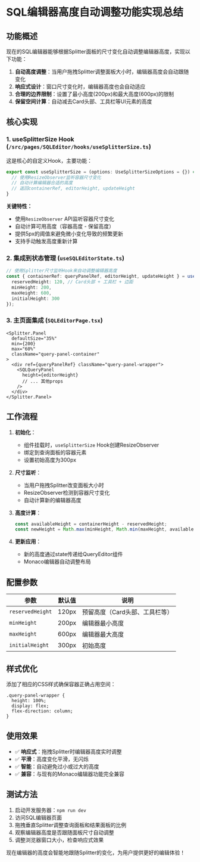 # SQL编辑器高度自动调整功能实现总结

## 功能概述

现在的SQL编辑器能够根据Splitter面板的尺寸变化自动调整编辑器高度，实现以下功能：

1. **自动高度调整**：当用户拖拽Splitter调整面板大小时，编辑器高度会自动跟随变化
2. **响应式设计**：窗口尺寸变化时，编辑器高度也会自动适应
3. **合理的边界限制**：设置了最小高度(200px)和最大高度(600px)的限制
4. **保留空间计算**：自动减去Card头部、工具栏等UI元素的高度

## 核心实现

### 1. useSplitterSize Hook (`/src/pages/SQLEditor/hooks/useSplitterSize.ts`)

这是核心的自定义Hook，主要功能：

```typescript
export const useSplitterSize = (options: UseSplitterSizeOptions = {}) => {
  // 使用ResizeObserver监听容器尺寸变化
  // 自动计算编辑器合适的高度
  // 返回containerRef, editorHeight, updateHeight
}
```

**关键特性：**
- 使用`ResizeObserver` API监听容器尺寸变化
- 自动计算可用高度（容器高度 - 保留高度）
- 提供5px的阈值来避免微小变化导致的频繁更新
- 支持手动触发高度重新计算

### 2. 集成到状态管理 (`useSQLEditorState.ts`)

```typescript
// 使用Splitter尺寸监听Hook来自动调整编辑器高度
const { containerRef: queryPanelRef, editorHeight, updateHeight } = useSplitterSize({
  reservedHeight: 120, // Card头部 + 工具栏 + 边距
  minHeight: 200,
  maxHeight: 600,
  initialHeight: 300
});
```

### 3. 主页面集成 (`SQLEditorPage.tsx`)

```tsx
<Splitter.Panel 
  defaultSize="35%" 
  min={200} 
  max="60%" 
  className="query-panel-container"
>
  <div ref={queryPanelRef} className="query-panel-wrapper">
    <SQLQueryPanel
      height={editorHeight}
      // ... 其他props
    />
  </div>
</Splitter.Panel>
```

## 工作流程

1. **初始化**：
   - 组件挂载时，`useSplitterSize` Hook创建ResizeObserver
   - 绑定到查询面板的容器元素
   - 设置初始高度为300px

2. **尺寸监听**：
   - 当用户拖拽Splitter改变面板大小时
   - ResizeObserver检测到容器尺寸变化
   - 自动计算新的编辑器高度

3. **高度计算**：
   ```typescript
   const availableHeight = containerHeight - reservedHeight;
   const newHeight = Math.max(minHeight, Math.min(maxHeight, availableHeight));
   ```

4. **更新应用**：
   - 新的高度通过state传递给QueryEditor组件
   - Monaco编辑器自动调整布局

## 配置参数

| 参数 | 默认值 | 说明 |
|------|-------|------|
| `reservedHeight` | 120px | 预留高度（Card头部、工具栏等） |
| `minHeight` | 200px | 编辑器最小高度 |
| `maxHeight` | 600px | 编辑器最大高度 |
| `initialHeight` | 300px | 初始高度 |

## 样式优化

添加了相应的CSS样式确保容器正确占用空间：

```less
.query-panel-wrapper {
  height: 100%;
  display: flex;
  flex-direction: column;
}
```

## 使用效果

- ✅ **响应式**：拖拽Splitter时编辑器高度实时调整
- ✅ **平滑**：高度变化平滑，无闪烁
- ✅ **智能**：自动避免过小或过大的高度
- ✅ **兼容**：与现有的Monaco编辑器功能完全兼容

## 测试方法

1. 启动开发服务器：`npm run dev`
2. 访问SQL编辑器页面
3. 拖拽垂直Splitter调整查询面板和结果面板的比例
4. 观察编辑器高度是否跟随面板尺寸自动调整
5. 调整浏览器窗口大小，检查响应式效果

现在编辑器的高度会智能地跟随Splitter的变化，为用户提供更好的编辑体验！
